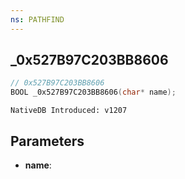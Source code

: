 ```yaml
---
ns: PATHFIND
---
```

## _0x527B97C203BB8606

```c
// 0x527B97C203BB8606
BOOL _0x527B97C203BB8606(char* name);
```

```
NativeDB Introduced: v1207
```

## Parameters
* **name**:
